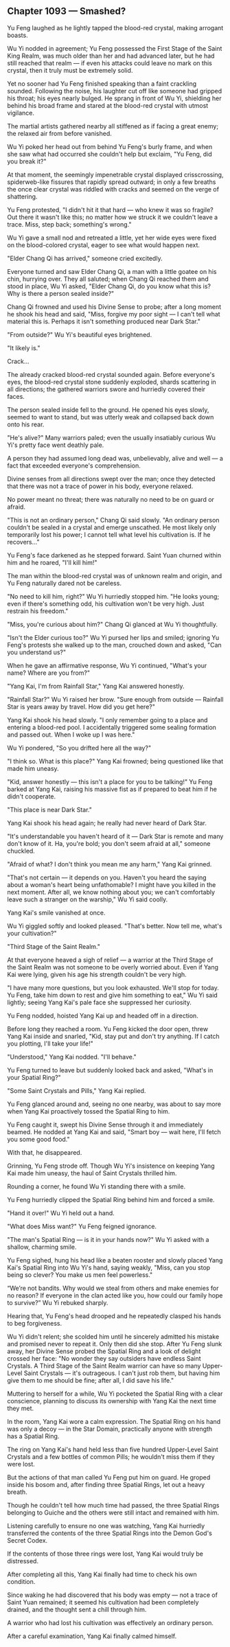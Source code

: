 ## Chapter 1093 — Smashed?

Yu Feng laughed as he lightly tapped the blood-red crystal, making arrogant boasts.

Wu Yi nodded in agreement; Yu Feng possessed the First Stage of the Saint King Realm, was much older than her and had advanced later, but he had still reached that realm — if even his attacks could leave no mark on this crystal, then it truly must be extremely solid.

Yet no sooner had Yu Feng finished speaking than a faint crackling sounded. Following the noise, his laughter cut off like someone had gripped his throat; his eyes nearly bulged. He sprang in front of Wu Yi, shielding her behind his broad frame and stared at the blood-red crystal with utmost vigilance.

The martial artists gathered nearby all stiffened as if facing a great enemy; the relaxed air from before vanished.

Wu Yi poked her head out from behind Yu Feng's burly frame, and when she saw what had occurred she couldn't help but exclaim, "Yu Feng, did you break it?"

At that moment, the seemingly impenetrable crystal displayed crisscrossing, spiderweb-like fissures that rapidly spread outward; in only a few breaths the once clear crystal was riddled with cracks and seemed on the verge of shattering.

Yu Feng protested, "I didn't hit it that hard — who knew it was so fragile? Out there it wasn't like this; no matter how we struck it we couldn't leave a trace. Miss, step back; something's wrong."

Wu Yi gave a small nod and retreated a little, yet her wide eyes were fixed on the blood-colored crystal, eager to see what would happen next.

"Elder Chang Qi has arrived," someone cried excitedly.

Everyone turned and saw Elder Chang Qi, a man with a little goatee on his chin, hurrying over. They all saluted; when Chang Qi reached them and stood in place, Wu Yi asked, "Elder Chang Qi, do you know what this is? Why is there a person sealed inside?"

Chang Qi frowned and used his Divine Sense to probe; after a long moment he shook his head and said, "Miss, forgive my poor sight — I can't tell what material this is. Perhaps it isn't something produced near Dark Star."

"From outside?" Wu Yi's beautiful eyes brightened.

"It likely is."

Crack...

The already cracked blood-red crystal sounded again. Before everyone's eyes, the blood-red crystal stone suddenly exploded, shards scattering in all directions; the gathered warriors swore and hurriedly covered their faces.

The person sealed inside fell to the ground. He opened his eyes slowly, seemed to want to stand, but was utterly weak and collapsed back down onto his rear.

"He's alive?" Many warriors paled; even the usually insatiably curious Wu Yi's pretty face went deathly pale.

A person they had assumed long dead was, unbelievably, alive and well — a fact that exceeded everyone's comprehension.

Divine senses from all directions swept over the man; once they detected that there was not a trace of power in his body, everyone relaxed.

No power meant no threat; there was naturally no need to be on guard or afraid.

"This is not an ordinary person," Chang Qi said slowly. "An ordinary person couldn't be sealed in a crystal and emerge unscathed. He most likely only temporarily lost his power; I cannot tell what level his cultivation is. If he recovers..."

Yu Feng's face darkened as he stepped forward. Saint Yuan churned within him and he roared, "I'll kill him!"

The man within the blood-red crystal was of unknown realm and origin, and Yu Feng naturally dared not be careless.

"No need to kill him, right?" Wu Yi hurriedly stopped him. "He looks young; even if there's something odd, his cultivation won't be very high. Just restrain his freedom."

"Miss, you're curious about him?" Chang Qi glanced at Wu Yi thoughtfully.

"Isn't the Elder curious too?" Wu Yi pursed her lips and smiled; ignoring Yu Feng's protests she walked up to the man, crouched down and asked, "Can you understand us?"

When he gave an affirmative response, Wu Yi continued, "What's your name? Where are you from?"

"Yang Kai, I'm from Rainfall Star," Yang Kai answered honestly.

"Rainfall Star?" Wu Yi raised her brow. "Sure enough from outside — Rainfall Star is years away by travel. How did you get here?"

Yang Kai shook his head slowly. "I only remember going to a place and entering a blood-red pool. I accidentally triggered some sealing formation and passed out. When I woke up I was here."

Wu Yi pondered, "So you drifted here all the way?"

"I think so. What is this place?" Yang Kai frowned; being questioned like that made him uneasy.

"Kid, answer honestly — this isn't a place for you to be talking!" Yu Feng barked at Yang Kai, raising his massive fist as if prepared to beat him if he didn't cooperate.

"This place is near Dark Star."

Yang Kai shook his head again; he really had never heard of Dark Star.

"It's understandable you haven't heard of it — Dark Star is remote and many don't know of it. Ha, you're bold; you don't seem afraid at all," someone chuckled.

"Afraid of what? I don't think you mean me any harm," Yang Kai grinned.

"That's not certain — it depends on you. Haven't you heard the saying about a woman's heart being unfathomable? I might have you killed in the next moment. After all, we know nothing about you; we can't comfortably leave such a stranger on the warship," Wu Yi said coolly.

Yang Kai's smile vanished at once.

Wu Yi giggled softly and looked pleased. "That's better. Now tell me, what's your cultivation?"

"Third Stage of the Saint Realm."

At that everyone heaved a sigh of relief — a warrior at the Third Stage of the Saint Realm was not someone to be overly worried about. Even if Yang Kai were lying, given his age his strength couldn't be very high.

"I have many more questions, but you look exhausted. We'll stop for today. Yu Feng, take him down to rest and give him something to eat," Wu Yi said lightly; seeing Yang Kai's pale face she suppressed her curiosity.

Yu Feng nodded, hoisted Yang Kai up and headed off in a direction.

Before long they reached a room. Yu Feng kicked the door open, threw Yang Kai inside and snarled, "Kid, stay put and don't try anything. If I catch you plotting, I'll take your life!"

"Understood," Yang Kai nodded. "I'll behave."

Yu Feng turned to leave but suddenly looked back and asked, "What's in your Spatial Ring?"

"Some Saint Crystals and Pills," Yang Kai replied.

Yu Feng glanced around and, seeing no one nearby, was about to say more when Yang Kai proactively tossed the Spatial Ring to him.

Yu Feng caught it, swept his Divine Sense through it and immediately beamed. He nodded at Yang Kai and said, "Smart boy — wait here, I'll fetch you some good food."

With that, he disappeared.

Grinning, Yu Feng strode off. Though Wu Yi's insistence on keeping Yang Kai made him uneasy, the haul of Saint Crystals thrilled him.

Rounding a corner, he found Wu Yi standing there with a smile.

Yu Feng hurriedly clipped the Spatial Ring behind him and forced a smile.

"Hand it over!" Wu Yi held out a hand.

"What does Miss want?" Yu Feng feigned ignorance.

"The man's Spatial Ring — is it in your hands now?" Wu Yi asked with a shallow, charming smile.

Yu Feng sighed, hung his head like a beaten rooster and slowly placed Yang Kai's Spatial Ring into Wu Yi's hand, saying weakly, "Miss, can you stop being so clever? You make us men feel powerless."

“We’re not bandits. Why would we steal from others and make enemies for no reason? If everyone in the clan acted like you, how could our family hope to survive?” Wu Yi rebuked sharply.

Hearing that, Yu Feng's head drooped and he repeatedly clasped his hands to beg forgiveness.

Wu Yi didn't relent; she scolded him until he sincerely admitted his mistake and promised never to repeat it. Only then did she stop. After Yu Feng slunk away, her Divine Sense probed the Spatial Ring and a look of delight crossed her face: "No wonder they say outsiders have endless Saint Crystals. A Third Stage of the Saint Realm warrior can have so many Upper-Level Saint Crystals — it's outrageous. I can't just rob them, but having him give them to me should be fine; after all, I did save his life."

Muttering to herself for a while, Wu Yi pocketed the Spatial Ring with a clear conscience, planning to discuss its ownership with Yang Kai the next time they met.

In the room, Yang Kai wore a calm expression. The Spatial Ring on his hand was only a decoy — in the Star Domain, practically anyone with strength has a Spatial Ring.

The ring on Yang Kai's hand held less than five hundred Upper-Level Saint Crystals and a few bottles of common Pills; he wouldn't miss them if they were lost.

But the actions of that man called Yu Feng put him on guard. He groped inside his bosom and, after finding three Spatial Rings, let out a heavy breath.

Though he couldn't tell how much time had passed, the three Spatial Rings belonging to Guiche and the others were still intact and remained with him.

Listening carefully to ensure no one was watching, Yang Kai hurriedly transferred the contents of the three Spatial Rings into the Demon God's Secret Codex.

If the contents of those three rings were lost, Yang Kai would truly be distressed.

After completing all this, Yang Kai finally had time to check his own condition.

Since waking he had discovered that his body was empty — not a trace of Saint Yuan remained; it seemed his cultivation had been completely drained, and the thought sent a chill through him.

A warrior who had lost his cultivation was effectively an ordinary person.

After a careful examination, Yang Kai finally calmed himself.